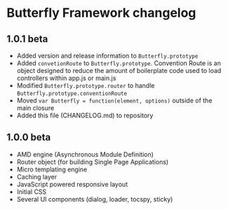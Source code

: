# Butterfly Framework changelog

## 1.0.1 beta
* Added version and release information to `Butterfly.prototype`
* Added `convetionRoute` to `Butterfly.prototype`. Convention Route is an object designed to reduce the amount of boilerplate code used to load controllers within app.js or main.js 
* Modified `Butterfly.prototype.router` to handle `Butterfly.prototype.conventionRoute`
* Moved `var Butterfly = function(element, options)` outside of the main closure
* Added this file (CHANGELOG.md) to repository

## 1.0.0 beta
* AMD engine (Asynchronous Module Definition)
* Router object (for building Single Page Applications) 
* Micro templating engine
* Caching layer
* JavaScript powered responsive layout
* Initial CSS
* Several UI components (dialog, loader, tocspy, sticky)